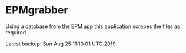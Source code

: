 # EPMgrabber
Using a database from the EPM app this application scrapes the files as required


Latest backup: Sun Aug 25 11:10:01 UTC 2019
